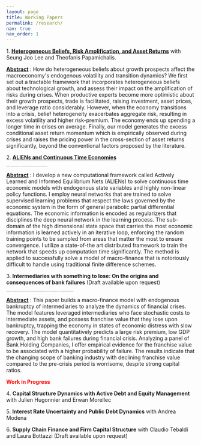 ```yaml
---
layout: page
title: Working Papers
permalink: /research/
nav: true
nav_order: 1
---
```


1\. [**Heterogeneous Beliefs, Risk Amplification, and Asset Returns**](/files/paper4.pdf) with Seung Joo Lee and Theofanis Papamichalis.

<ins>__Abstract__</ins> : How do heterogeneous beliefs about growth prospects affect the macroeconomy's endogenous volatility and transition dynamics? We first set out a tractable framework that incorporates heterogeneous beliefs about technological growth, and assess their impact on the amplification of risks during crises. When productive experts become more optimistic about their growth prospects, trade is facilitated, raising investment, asset prices, and leverage ratio considerably. However, when the economy transitions into a crisis, belief heterogeneity exacerbates aggregate risk, resulting in excess volatility and higher risk-premium. The economy ends up spending a longer time in crises on average. Finally, our model generates the excess conditional asset return momentum which is empirically observed during crises and raises the pricing power in the cross-section of asset returns significantly, beyond the conventional factors proposed by the literature.



2\. [**ALIENs and Continuous Time Economies**](/files/paper2.pdf)

_<font size=2> <span style="font-family:cardinals; font-size:2;"> Presentations: Princeton University (2022), SFI-UZH Computational Finance seminar (2021), EUI Artificial Intelligence seminar (2021). </span> </font>_

<ins>__Abstract__</ins> : I develop a new computational framework called Actively Learned and Informed Equilibrium Nets (ALIENs) to solve continuous time economic models with endogenous state variables and highly non-linear policy functions. I employ neural networks that are trained to solve supervised learning problems that respect the laws governed by the economic system in the form of general parabolic partial differential equations. The economic information is encoded as regularizers that disciplines the deep neural network in the learning process. The sub-domain of the high dimensional state space that carries the most economic information is learned actively in an iterative loop, enforcing the random training points to be sampled from areas that matter the most to ensure convergence. I utilize a state-of-the art distributed framework to train the network that speeds up computation time significantly. The method is applied to successfully solve a model of macro-finance that is notoriously difficult to handle using traditional finite difference schemes.

3\. **Intermediaries with something to lose: On the origins and consequences of bank failures** (Draft available upon request)

_<font size=2> <span style="font-family:cardinals; font-size:2;"> Presentations: 20th Macro Finance Society PhD session (2022), CESifo Conference on Macro, Money, and International Finance (2022), EPFL-UNIL PhD seminar (2022), SFI-UZH Computational Finance seminar (2022). </span> </font>_


<ins>__Abstract__</ins> : This paper builds a macro-finance model with endogenous bankruptcy of intermediaries to analyze the dynamics of financial crises. The model features leveraged intermediaries who face stochastic costs to intermediate assets, and possess franchise value
that they lose upon bankruptcy, trapping the economy in states of economic distress with slow recovery. The model quantitatively predicts a large risk premium, low GDP growth, and high bank failures during financial crisis. Analyzing a panel of Bank Holding Companies, I offer empirical evidence for the franchise value to be associated with a higher probability of failure. The results indicate that the changing scope of banking industry with declining franchise value compared to the pre-crisis period is worrisome, despite strong capital ratios.

<span style="color:red"> **Work in Progress** </span>

4\. **Capital Structure Dynamics with Active Debt and Equity Management** with Julien Hugonnier and Erwan Morellec

5\. **Interest Rate Uncertainty and Public Debt Dynamics** with Andrea Modena

6\. **Supply Chain Finance and Firm Capital Structure** with Claudio Tebaldi and Laura Bottazzi (Draft available upon request)
